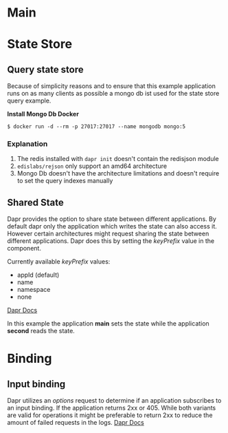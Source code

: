# Main

# State Store
## Query state store
Because of simplicity reasons and to ensure that this example application runs on as many clients as possible a mongo db ist used for the state store query example.

**Install Mongo Db Docker** 
```
$ docker run -d --rm -p 27017:27017 --name mongodb mongo:5
```
### Explanation
1. The redis installed with ```dapr init``` doesn't contain the redisjson module
2. ```edislabs/rejson``` only support an amd64 architecture
3. Mongo Db doesn't have the architecture limitations and doesn't require to set the query indexes manually

## Shared State
Dapr provides the option to share state between different applications. By default dapr only the application which writes the state can also access it.
However certain architectures might request sharing the state between different applications.
Dapr does this by setting the _keyPrefix_ value in the component. <br />

Currently available _keyPrefix_ values:
- appId (default)
- name
- namespace
- none

[Dapr Docs](https://docs.dapr.io/developing-applications/building-blocks/state-management/howto-share-state/)

In this example the application **main** sets the state while the application **second** reads the state.
# Binding
## Input binding
Dapr utilizes an _options_ request to determine if an application subscribes to an input binding.
If the application returns 2xx or 405. While both variants are valid for operations it might be preferable to return 2xx to reduce the amount of failed requests in the logs.
[Dapr Docs](https://docs.dapr.io/developing-applications/building-blocks/bindings/bindings-overview/#input-bindings)
